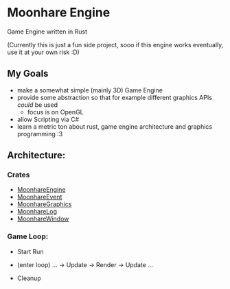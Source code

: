 # Moonhare Engine
Game Engine written in Rust

(Currently this is just a fun side project, sooo if this engine works eventually, use it at your own risk :D)


## My Goals
- make a somewhat simple (mainly 3D) Game Engine
- provide some abstraction so that for example different graphics APIs _could_ be used
    - focus is on OpenGL
- allow Scripting via C#
- learn a metric ton about rust, game engine architecture and graphics programming :3

## Architecture:

### Crates
- [MoonhareEngine](moonhare_engine/)
- [MoonhareEvent](moonhare_event/)
- [MoonhareGraphics](moonhare_graphics/)
- [MoonhareLog](moonhare_log/)
- [MoonhareWindow](moonhare_window/)


### Game Loop:
- Start Run
            
- (enter loop) ... -> Update -> Render -> Update ...   

- Cleanup   




